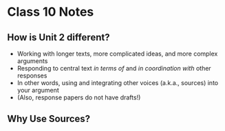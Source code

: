 # Class 10 Notes

## How is Unit 2 different?

* Working with longer texts, more complicated ideas, and more complex arguments
* Responding to central text _in terms of_ and _in coordination with_ other responses
* In other words, using and integrating other voices (a.k.a., sources) into your argument
* (Also, response papers do not have drafts!)

## Why Use Sources?

